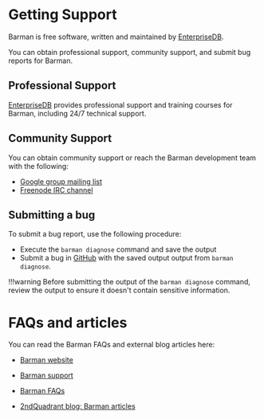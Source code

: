 
#  Getting Support
Barman is free software, written and maintained by [EnterpriseDB](https://www.enterprisedb.com/).  

You can obtain professional support, community support, and submit bug reports for Barman.


## Professional Support
[EnterpriseDB](https://www.enterprisedb.com/) provides professional support and training courses for Barman, including 24/7 technical support.

## Community Support

You can obtain community support or reach the Barman development team with the following:

- [Google group mailing list](https://groups.google.com/group/pgbarman)
- [Freenode IRC channel](irc://irc.freenode.net/barman)

## Submitting a bug

To submit a bug report, use the following procedure:

-   Execute the `barman diagnose` command and save the output
-   Submit a bug in [GitHub](https://github.com/EnterpriseDB/barman/issues) with the saved output output from `barman diagnose`.

!!!warning
    Before submitting the output of the `barman diagnose` command, review the output to ensure it doesn't contain sensitive information.

# FAQs and articles

You can read the Barman FAQs and external blog articles here:

-   [Barman website](https://www.pgbarman.org/)
-   [Barman support](https://www.pgbarman.org/support/)

-   [Barman FAQs](https://www.pgbarman.org/faq/)
-   [2ndQuadrant blog: Barman articles](https://blog.2ndquadrant.com/tag/barman/)